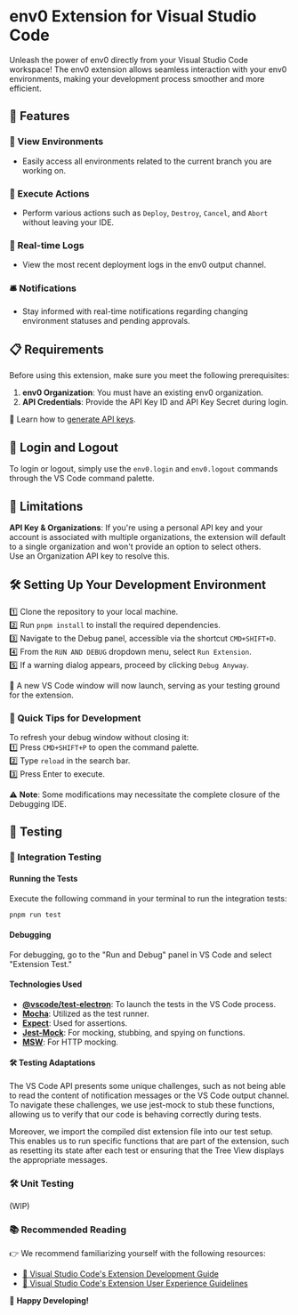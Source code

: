 # env0 Extension for Visual Studio Code

Unleash the power of env0 directly from your Visual Studio Code workspace! The env0 extension allows seamless interaction with your env0 environments, making your development process smoother and more efficient.

## 🌟 Features

### 🌲 View Environments
- Easily access all environments related to the current branch you are working on.

### 🚀 Execute Actions
- Perform various actions such as `Deploy`, `Destroy`, `Cancel`, and `Abort` without leaving your IDE.

### 📜 Real-time Logs
- View the most recent deployment logs in the env0 output channel.

### 🛎 Notifications
- Stay informed with real-time notifications regarding changing environment statuses and pending approvals.


## 📋 Requirements

Before using this extension, make sure you meet the following prerequisites:

1. **env0 Organization**: You must have an existing env0 organization.
2. **API Credentials**: Provide the API Key ID and API Key Secret during login.

🔗 Learn how to [generate API keys](https://docs.env0.com/docs/api-keys).

## 🔑 Login and Logout

To login or logout, simply use the `env0.login` and `env0.logout` commands through the VS Code command palette.

## 🚧 Limitations

**API Key & Organizations**: If you're using a personal API key and your account is associated with multiple organizations, the extension will default to a single organization and won't provide an option to select others.  
Use an Organization API key to resolve this.

## 🛠 Setting Up Your Development Environment

1️⃣  Clone the repository to your local machine.  
2️⃣  Run `pnpm install` to install the required dependencies.  
3️⃣  Navigate to the Debug panel, accessible via the shortcut `CMD+SHIFT+D`.  
4️⃣  From the `RUN AND DEBUG` dropdown menu, select `Run Extension`.  
5️⃣  If a warning dialog appears, proceed by clicking `Debug Anyway`.

🚀 A new VS Code window will now launch, serving as your testing ground for the extension.

### 🎯 Quick Tips for Development

To refresh your debug window without closing it:  
1️⃣  Press `CMD+SHIFT+P` to open the command palette.  
2️⃣  Type `reload` in the search bar.  
3️⃣  Press Enter to execute.

⚠️ **Note**: Some modifications may necessitate the complete closure of the Debugging IDE.

## 🧪 Testing

### 🔄 Integration Testing

#### Running the Tests

Execute the following command in your terminal to run the integration tests:
```bash
pnpm run test
```

#### Debugging

For debugging, go to the "Run and Debug" panel in VS Code and select "Extension Test."

#### Technologies Used

- [**@vscode/test-electron**](https://www.npmjs.com/package/@vscode/test-electron): To launch the tests in the VS Code process.
- [**Mocha**](https://www.npmjs.com/package/mocha): Utilized as the test runner.
- [**Expect**](https://www.npmjs.com/package/expect): Used for assertions.
- [**Jest-Mock**](https://www.npmjs.com/package/jest-mock): For mocking, stubbing, and spying on functions.
- [**MSW**](https://www.npmjs.com/package/jest-mock): For HTTP mocking.

#### 🛠 Testing Adaptations

The VS Code API presents some unique challenges, such as not being able to read the content of notification messages or the VS Code output channel. To navigate these challenges, we use jest-mock to stub these functions, allowing us to verify that our code is behaving correctly during tests.

Moreover, we import the compiled dist extension file into our test setup. This enables us to run specific functions that are part of the extension, such as resetting its state after each test or ensuring that the Tree View displays the appropriate messages.

### 🛠 Unit Testing
(WIP)

### 📚 Recommended Reading

👉 We recommend familiarizing yourself with the following resources:

- [📘 Visual Studio Code's Extension Development Guide](https://code.visualstudio.com/api/extension-guides/overview)
- [📗 Visual Studio Code's Extension User Experience Guidelines](https://code.visualstudio.com/api/ux-guidelines/overview)


🌟 **Happy Developing!**
